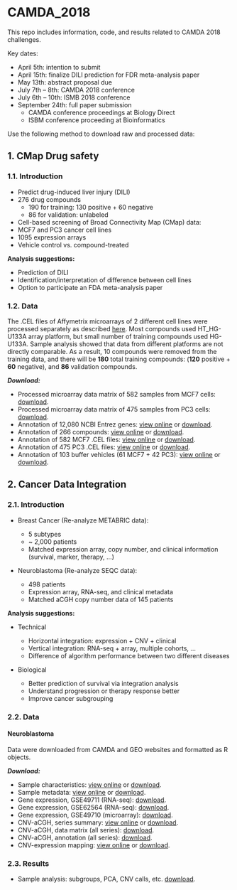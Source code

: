 # CAMDA_2018



This repo includes information, code, and results related to CAMDA 2018 challenges. 

Key dates:

  - April 5th: intention to submit
  - April 15th: finalize DILI prediction for FDR meta-analysis paper
  - May 13th: abstract proposal due
  - July 7th – 8th: CAMDA 2018 conference
  - July 6th – 10th: ISMB 2018 conference
  - September 24th: full paper submission
    - CAMDA conference proceedings at Biology Direct
    - ISBM conference proceeding at Bioinformatics

Use the following method to download raw and processed data:

## 1. CMap Drug safety 

### 1.1. Introduction

  - Predict drug-induced liver injury (DILI)
  - 276 drug compounds
    - 190 for training: 130 positive + 60 negative
    - 86 for validation: unlabeled
  - Cell-based screening of Broad Connectivity Map (CMap) data: 
  - MCF7 and PC3 cancer cell lines
  - 1095 expression arrays
  - Vehicle control vs. compound-treated

**Analysis suggestions:**

  - Prediction of DILI
  - Identification/interpretation of difference between cell lines
  - Option to participate an FDA meta-analysis paper

### 1.2. Data

The .CEL files of Affymetrix microarrays of 2 different cell lines were processed separately as described [here](https://github.com/zhezhangsh/MyMethods/blob/master/microarray_affymatrix_typical.md). Most compounds used HT_HG-U133A array platform, but small number of training compounds used HG-U133A. Sample analysis showed that data from different platforms are not directly comparable. As a result, 10 compounds were removed from the training data, and there will be **180** total training compounds: (**120** positive + **60** negative), and **86** validation compounds.
  
***Download:***

  - Processed microarray data matrix of 582 samples from MCF7 cells: [download](CMap/R/expr_MCF7.rds).
  - Processed microarray data matrix of 475 samples from PC3 cells: [download](CMap/R/expr_PC3.rds).
  - Annotation of 12,080 NCBI Entrez genes: [view online]() or [download](CMap/R/anno_gene.rds).
  - Annotation of 266 compounds: [view online](CMap/R/anno_compound.csv) or [download](CMap/R/anno_compound.rds).
  - Annotation of 582 MCF7 .CEL files: [view online](CMap/R/anno_cel_MCF7.csv) or [download](CMap/R/anno_cel_MCF7.rds).
  - Annotation of 475 PC3 .CEL files: [view online](CMap/R/anno_cel_PC3.csv) or [download](CMap/R/anno_cel_PC3.rds).
  - Annotation of 103 buffer vehicles (61 MCF7 + 42 PC3): [view online](CMap/R/vehicle_count.csv) or [download](CMap/R/vehicle2cel.rds).


## 2. Cancer Data Integration 

### 2.1. Introduction

  - Breast Cancer (Re-analyze METABRIC data):
    - 5 subtypes
    - ~ 2,000 patients
    - Matched expression array, copy number, and clinical information (survival, marker, therapy, …)
    
  - Neuroblastoma (Re-analyze SEQC data):
    - 498 patients
    - Expression array, RNA-seq, and clinical metadata
    - Matched aCGH copy number data of 145 patients

**Analysis suggestions:**

  - Technical
    - Horizontal integration: expression + CNV + clinical
    - Vertical integration: RNA-seq + array, multiple cohorts, …
    - Difference of algorithm performance between two different diseases
    
  - Biological
    - Better prediction of survival via integration analysis
    - Understand progression or therapy response better
    - Improve cancer subgrouping

### 2.2. Data

#### Neuroblastoma

Data were downloaded from CAMDA and GEO websites and formatted as R objects.

***Download:***

  - Sample characteristics: [view online](Cancer/NB/R/clinical.csv) or [download](Cancer/NB/R/clinical.rds).
  - Sample metadata: [view online](Cancer/NB/R/sample_metadata.csv) or [download](Cancer/NB/R/sample_metadata.rds).
  - Gene expression, GSE49711 (RNA-seq): [download](Cancer/NB/R/expression/GSE49711/expr_gene.rds).
  - Gene expression, GSE62564 (RNA-seq): [download](Cancer/NB/R/expression/GSE62564/expr.rds).
  - Gene expression, GSE49710 (microarray): [download](Cancer/NB/R/expression/GSE49710/expr.rds).
  - CNV-aCGH, series summary: [view online](Cancer/NB/R/aCGH/cnv_meta.csv) or [download](Cancer/NB/R/aCGH/cnv_meta.rds).  
  - CNV-aCGH, data matrix (all series): [download](Cancer/NB/R/aCGH/cnv_all.rds).
  - CNV-aCGH, annotation (all series): [download](Cancer/NB/R/aCGH/anno_all.rds).
  - CNV-expression mapping: [view online](Cancer/NB/R/aCGH/SEQC2aCGH.csv) or [download](Cancer/NB/R/aCGH/SEQC2aCGH.rds). 


### 2.3. Results

  - Sample analysis: subgroups, PCA, CNV calls, etc. [download](Cancer/NB/Result/sample_analysis.zip). 


